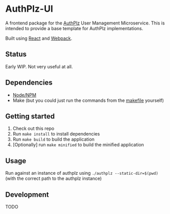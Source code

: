 # AuthPlz-UI

A frontend package for the [AuthPlz](https://github.com/ryankurte/authplz) User Management Microservice. This is intended to provide a base template for AuthPlz implementations.

Built using [React](https://facebook.github.io/react/) and [Webpack](https://webpack.github.io/).

## Status

Early WIP. Not very useful at all.

## Dependencies

- [Node/NPM](https://nodejs.org/en/)
- Make (but you could just run the commands from the [makefile](makefile) yourself)

## Getting started

1. Check out this repo
2. Run `make install` to install dependencies
3. Run `make build` to build the application
4. [Optionally] run `make minified` to build the minified application

## Usage

Run against an instance of authplz using `./authplz --static-dir=$(pwd)` (with the correct path to the authplz instance)

## Development


TODO
